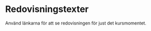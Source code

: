---
---
Redovisningstexter
=========================

Använd länkarna för att se redovisningen för just det kursmomentet.
